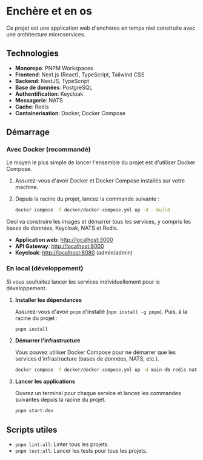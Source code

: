 # Enchère et en os

Ce projet est une application web d'enchères en temps réel construite avec une architecture microservices.

## Technologies

- **Monorepo**: PNPM Workspaces
- **Frontend**: Next.js (React), TypeScript, Tailwind CSS
- **Backend**: NestJS, TypeScript
- **Base de données**: PostgreSQL
- **Authentification**: Keycloak
- **Messagerie**: NATS
- **Cache**: Redis
- **Containerisation**: Docker, Docker Compose

## Démarrage

### Avec Docker (recommandé)

Le moyen le plus simple de lancer l'ensemble du projet est d'utiliser Docker Compose.

1.  Assurez-vous d'avoir Docker et Docker Compose installés sur votre machine.
2.  Depuis la racine du projet, lancez la commande suivante :

    ```bash
    docker compose -f docker/docker-compose.yml up -d --build
    ```

Ceci va construire les images et démarrer tous les services, y compris les bases de données, Keycloak, NATS et Redis.

- **Application web**: [http://localhost:3000](http://localhost:3000)
- **API Gateway**: [http://localhost:8000](http://localhost:8000)
- **Keycloak**: [http://localhost:8080](http://localhost:8080) (admin/admin)

### En local (développement)

Si vous souhaitez lancer les services individuellement pour le développement.

1.  **Installer les dépendances**

    Assurez-vous d'avoir `pnpm` d'installé (`npm install -g pnpm`).
    Puis, à la racine du projet :

    ```bash
    pnpm install
    ```

2.  **Démarrer l'infrastructure**

    Vous pouvez utiliser Docker Compose pour ne démarrer que les services d'infrastructure (bases de données, NATS, etc.).

    ```bash
    docker compose -f docker/docker-compose.yml up -d main-db redis nats keycloak keycloak-db web
    ```

3.  **Lancer les applications**

    Ouvrez un terminal pour chaque service et lancez les commandes suivantes depuis la racine du projet.

    ```bash
    pnpm start:dev
    ```

## Scripts utiles

- `pnpm lint:all`: Linter tous les projets.
- `pnpm test:all`: Lancer les tests pour tous les projets.
